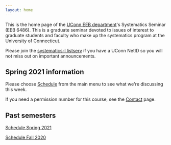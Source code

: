 ```yaml
---
layout: home
---
```

This is the home page of the [UConn EEB department](https://eeb.uconn.edu)'s Systematics Seminar (EEB 6486). This is a graduate seminar devoted to issues of interest to graduate students and faculty who make up the systematics program at the University of Connecticut.

Please join the [systematics-l listserv](listserv) if you have a UConn NetID so you will not miss out on important announcements.

## Spring 2021 information

Please choose [Schedule](schedule) from the main menu to see what we're discussing this week.

If you need a permission number for this course, see the [Contact](contact-info) page.

## Past semesters ##
[Schedule Spring 2021](systseminar/schedule-spring-2021)

[Schedule Fall 2020](systseminar/schedule-fall-2020)
